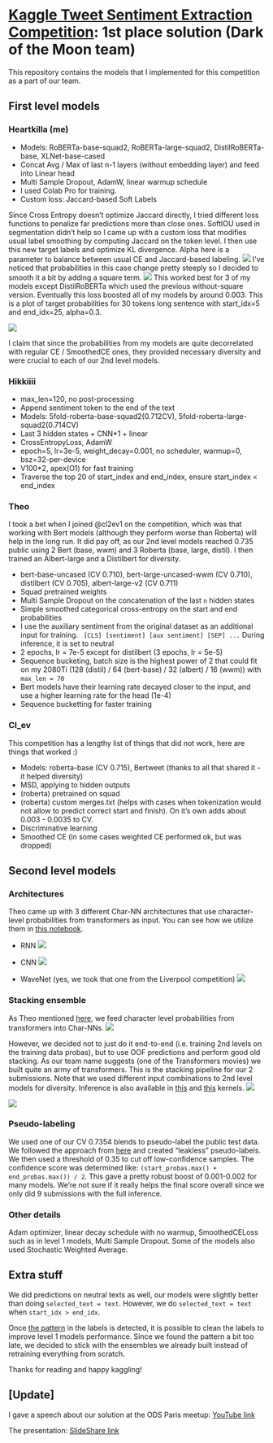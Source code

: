 # [Kaggle Tweet Sentiment Extraction Competition](https://www.kaggle.com/c/tweet-sentiment-extraction/leaderboard): 1st place solution (Dark of the Moon team) 

This repository contains the models that I implemented for this competition as a part of our team.

## First level models
### Heartkilla (me)

- Models: RoBERTa-base-squad2, RoBERTa-large-squad2, DistilRoBERTa-base, XLNet-base-cased
- Concat Avg / Max of last n-1 layers (without embedding layer) and feed into Linear head 
- Multi Sample Dropout, AdamW, linear warmup schedule
- I used Colab Pro for training.
- Custom loss: Jaccard-based Soft Labels

Since Cross Entropy doesn’t optimize Jaccard directly, I tried different loss functions to penalize far predictions more than close ones. SoftIOU used in segmentation didn’t help so I came up with a custom loss that modifies usual label smoothing by computing Jaccard on the token level. I then use this new target labels and optimize KL divergence. Alpha here is a parameter to balance between usual CE and Jaccard-based labeling.
![](https://www.googleapis.com/download/storage/v1/b/kaggle-user-content/o/inbox%2F2000545%2F9341bede28263bcf0e9bb259ac790338%2FScreen%20Shot%202020-05-30%20at%2017.31.22.png?generation=1592405028556842&amp;alt=media)
I’ve noticed that probabilities in this case change pretty steeply so I decided to smooth it a bit by adding a square term.
![](https://www.googleapis.com/download/storage/v1/b/kaggle-user-content/o/inbox%2F2000545%2F4d1975e293c33c077fd45e6b81d1aa63%2FScreen%20Shot%202020-05-30%20at%2017.29.17.png?generation=1592405079812280&amp;alt=media)
This worked best for 3 of my models except DistilRoBERTa which used the previous without-square version. Eventually this loss boosted all of my models by around 0.003.
This is a plot of target probabilities for 30 tokens long sentence with start\_idx=5 and end\_idx=25, alpha=0.3.

![](https://www.googleapis.com/download/storage/v1/b/kaggle-user-content/o/inbox%2F2000545%2Fd746070e62bc05d74f7543785da6df70%2Fplot.jpg?generation=1592405194100691&amp;alt=media)

I claim that since the probabilities from my models are quite decorrelated with regular CE / SmoothedCE ones, they provided necessary diversity and were crucial to each of our 2nd level models.


### Hikkiiii

- max\_len=120, no post-processing
- Append sentiment token to the end of the text
- Models: 5fold-roberta-base-squad2(0.712CV), 5fold-roberta-large-squad2(0.714CV)
- Last 3 hidden states + CNN*1 + linear
- CrossEntropyLoss, AdamW
- epoch=5, lr=3e-5, weight_decay=0.001, no scheduler, warmup=0, bsz=32-per-device
- V100*2, apex(O1) for fast training
- Traverse the top 20 of start\_index and end\_index, ensure start\_index &lt; end\_index

### Theo
I took a bet when I joined @cl2ev1 on the competition, which was that working with Bert models (although they perform worse than Roberta) will help in the long run. It did pay off, as our 2nd level models reached 0.735 public using 2 Bert (base, wwm) and 3 Roberta (base, large, distil). I then trained an Albert-large and a Distilbert for diversity.

- bert-base-uncased (CV 0.710), bert-large-uncased-wwm  (CV 0.710), distilbert (CV 0.705), albert-large-v2  (CV 0.711)
- Squad pretrained weights
- Multi Sample Dropout on the concatenation of the last `n` hidden states
- Simple smoothed categorical cross-entropy on the start and end probabilities
- I use the auxiliary sentiment from the original dataset as an additional input for training. 
``` [CLS] [sentiment] [aux sentiment] [SEP] ...```
During inference, it is set to neutral
- 2 epochs, lr = 7e-5 except for distilbert (3 epochs, lr = 5e-5)
- Sequence bucketing, batch size is the highest power of 2 that could fit on my 2080Ti (128 (distil) / 64 (bert-base) / 32 (albert) / 16 (wwm)) with `max_len = 70`
- Bert models have their learning rate decayed closer to the input, and use a higher learning rate for the head (1e-4)
- Sequence bucketting for faster training 

### Cl_ev
This competition has a lengthy list of things that did not work, here are things that  worked :)


- Models: roberta-base (CV 0.715), Bertweet (thanks to all that shared it - it helped diversity)
- MSD, applying to hidden outputs
- (roberta) pretrained on squad
- (roberta) custom merges.txt  (helps with cases when tokenization would not allow to predict correct start and finish). On it’s own adds about  0.003 - 0.0035 to CV.
- Discriminative learning
- Smoothed CE (in some cases weighted CE performed ok, but was dropped)


## Second level models

###  Architectures
Theo came up with 3 different Char-NN architectures that use character-level probabilities from transformers as input. You can see how we utilize them in [this notebook](https://www.kaggle.com/theoviel/character-level-model-magic).
- RNN
![](https://www.googleapis.com/download/storage/v1/b/kaggle-user-content/o/inbox%2F2000545%2F4a68e14abf95a157c299f6489c90a6f9%2FML%20Visuals%20by%20dair.ai%20(4).svg?generation=1592405862305380&amp;alt=media)

- CNN
![](https://www.googleapis.com/download/storage/v1/b/kaggle-user-content/o/inbox%2F2000545%2F440886c9845034b633303bbe4a785cc9%2FML%20Visuals%20by%20dair.ai%20(5).svg?generation=1592405917697990&amp;alt=media)

- WaveNet (yes, we took that one from the Liverpool competition)
![](https://www.googleapis.com/download/storage/v1/b/kaggle-user-content/o/inbox%2F2000545%2F58a112fdd33e549076c61ed78a4d9e93%2FML%20Visuals%20by%20dair.ai%20(6).svg?generation=1592405961585964&amp;alt=media)

### Stacking ensemble
As Theo mentioned [here](https://www.kaggle.com/c/tweet-sentiment-extraction/discussion/159264), we feed character level probabilities from transformers into Char-NNs.
![](https://www.googleapis.com/download/storage/v1/b/kaggle-user-content/o/inbox%2F2000545%2F6ac3e81a02676611b21b18e0340cb23d%2Fpipe.png?generation=1592409782895291&amp;alt=media)
 
However, we decided not to just do it end-to-end (i.e. training 2nd levels on the training data probas), but to use OOF predictions and perform good old stacking. As our team name suggests (one of the Transformers movies) we built quite an army of transformers. This is the stacking pipeline for our 2 submissions. Note that we used different input combinations to 2nd level models for diversity. Inference is also available in [this](https://www.kaggle.com/aruchomu/no-sampler-ensemble-normal-sub-0-7363) and [this](https://www.kaggle.com/aruchomu/no-sampler-ensemble-normal-sub-0-7365) kernels.
![](https://www.googleapis.com/download/storage/v1/b/kaggle-user-content/o/inbox%2F2000545%2F4a8e506d88ca5783cbb2d1eb1cffcbd7%2FML%20Visuals%20by%20dair.ai%20(7).svg?generation=1592406106435760&amp;alt=media)

![](https://www.googleapis.com/download/storage/v1/b/kaggle-user-content/o/inbox%2F2000545%2F9d77d0a59ae83dc10cc97d2279bdafb4%2FML%20Visuals%20by%20dair.ai%20(8).svg?generation=1592406151678743&amp;alt=media)

### Pseudo-labeling
We used one of our CV 0.7354 blends to pseudo-label the public test data. We followed the approach from [here](https://www.kaggle.com/c/google-quest-challenge/discussion/129840) and created “leakless” pseudo-labels. We then used a threshold of 0.35 to cut off low-confidence samples. The confidence score was determined like: `(start_probas.max() + end_probas.max()) / 2`. This gave a pretty robust boost of 0.001-0.002 for many models. We’re not sure if it really helps the final score overall since we only did 9 submissions with the full inference.

###  Other details
Adam optimizer, linear decay schedule with no warmup, SmoothedCELoss such as in level 1 models, Multi Sample Dropout. Some of the models also used Stochastic Weighted Average.

## Extra stuff

We did predictions on neutral texts as well, our models were slightly better than doing `selected_text = text`. However, we do `selected_text = text` when `start_idx > end_idx`.

Once [the pattern](https://www.kaggle.com/c/tweet-sentiment-extraction/discussion/159254) in the labels is detected, it is possible to clean the labels to improve level 1 models performance. Since we found the pattern a bit too late, we decided to stick with the ensembles we already built instead of retraining everything from scratch.
 

Thanks for reading and happy kaggling!

## [Update]
I gave a speech about our solution at the ODS Paris meetup: [YouTube link](https://www.youtube.com/watch?v=S7soN-y5WMg)

The presentation: [SlideShare link](https://www.slideshare.net/ArtsemZhyvalkouski/kaggle-tweet-sentiment-extraction-1st-place-solution)
